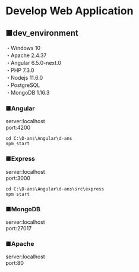 # Develop Web Application

## ■dev_environment
・Windows 10  
・Apache 2.4.37  
・Angular 6.5.0-next.0  
・PHP 7.3.0  
・Nodejs 11.6.0  
・PostgreSQL  
・MongoDB 1.16.3  


### ■Angular
server:localhost  
port:4200
```
cd C:\D-ans\Angular\d-ans
npm start
```

### ■Express
server:localhost  
port:3000
```
cd C:\D-ans\Angular\d-ans\src\express
npm start
```

### ■MongoDB
server:localhost  
port:27017

### ■Apache
server:localhost  
port:80
